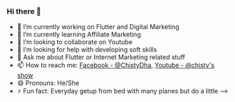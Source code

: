 ### Hi there 👋

- 🔭 I’m currently working on Flutter and Digital Marketing
- 🌱 I’m currently learning Affiliate Marketing
- 👯 I’m looking to collaborate on Youtube
- 🤔 I’m looking for help with developing soft skills
- 💬 Ask me about Flutter or Internet Marketing related stuff
- 📫 How to reach me: [Facebook - @ChistyDha](https://www.facebook.com/ChistyDha/), [Youtube - @chisty's show](https://bit.ly/3ahS8lC)
- 😄 Pronouns: He/She
- ⚡ Fun fact: Everyday getup from bed with many planes but do a little
-->
